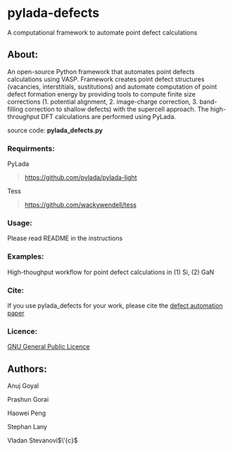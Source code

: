 # pylada-defects
A computational framework to automate point defect calculations

## About:

An open-source Python framework that automates point defects calculations using VASP. Framework creates point defect structures (vacancies, interstitials, sustitutions) and automate computation of point defect formation energy by providing tools to compute finite size corrections (1. potential alignment, 2. image-charge correction, 3. band-filling correction to shallow defects) with the supercell approach. The high-throughput DFT calculations are performed using PyLada.

source code: **pylada_defects.py**

### Requirments:

PyLada 
> https://github.com/pylada/pylada-light

Tess
> https://github.com/wackywendell/tess

### Usage:
Please read README in the instructions

### Examples:
High-thoughput workflow for point defect calculations in (1) Si, (2) GaN

### Cite:
If you use pylada_defects for your work, please cite the [defect automation paper](https://www.sciencedirect.com/science/article/pii/S0927025617300010)

### Licence:
[GNU General Public Licence](http://www.gnu.org/licenses/)

## Authors:
Anuj Goyal

Prashun Gorai

Haowei Peng

Stephan Lany

Vladan Stevanovi$\'{c}$
